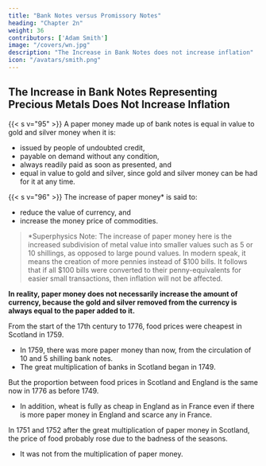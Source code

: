 ```yaml
---
title: "Bank Notes versus Promissory Notes"
heading: "Chapter 2n"
weight: 36
contributors: ['Adam Smith']
image: "/covers/wn.jpg"
description: "The Increase in Bank Notes does not increase inflation"
icon: "/avatars/smith.png"
---
```





## The Increase in Bank Notes Representing Precious Metals Does Not Increase Inflation

{{< s v="95" >}} A paper money made up of bank notes is equal in value to gold and silver money when it is:
- issued by people of undoubted credit,
- payable on demand without any condition,
- always readily paid as soon as presented, and
- equal in value to gold and silver, since gold and silver money can be had for it at any time.

<!-- Whatever is bought or sold for such paper must be bought or sold as cheap as it could have been for gold and silver. -->

{{< s v="96" >}} The increase of paper money* is said to:
- <!-- increases the amount of currency and  -->reduce the value of currency, and
- increase the money price of commodities.

> *Superphysics Note: The increase of paper money here is the increased subdivision of metal value into smaller values such as 5 or 10 shillings, as opposed to large pound values. In modern speak, it means the creation of more pennies instead of $100 bills. It follows that if all $100 bills were converted to their penny-equivalents for easier small transactions, then inflation will not be affected.


**In reality, paper money does not necessarily increase the amount of currency, because the gold and silver removed from the currency is always equal to the paper added to it.**

<!-- provisions were -->
From the start of the 17th century to 1776, food prices were cheapest in Scotland in 1759.
- In 1759, there was more paper money than now, from the circulation of 10 and 5 shilling bank notes.
- The great multiplication of banks in Scotland began in 1749.

But the proportion between <!-- the price of provisions -->food prices in Scotland and England is the same now in 1776 as before 1749. 
- In addition, wheat is fully as cheap in England as in France even if there is more paper money in England and scarce any in France.

In 1751 and 1752 <!-- , when Mr. Hume published his Political Discourses and --> after the great multiplication of paper money in Scotland, the price of food probably rose due to the badness of the seasons.
- It was not from the multiplication of paper money.


